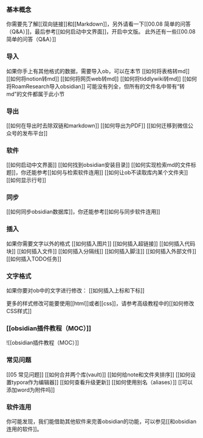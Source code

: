 ### 基本概念
你需要先了解[[双向链接]]和[[Markdown]]，另外请看一下[[00.08 简单的问答（Q&A）]]，最后参考[[如何启动中文界面]]，开启中文版。
此外还有一些[[00.08 简单的问答（Q&A）]]
### 导入
如果你手上有其他格式的数据，需要导入ob，可以在本节
[[如何将表格转md]]
[[如何将notion转md]]
[[如何将网页web转md]]
[[如何将tiddlywiki转md]]
[[如何将RoamResearch导入obsidian]]
可能没有列全，但所有的文件名中带有“转md”的文件都属于此小节

### 导出
[[如何在导出时去除双链和markdown]]
[[如何导出为PDF]]
[[如何迁移到微信公众号的发布平台]]

### 软件
[[如何启动中文界面]]
[[如何找到obsidian安装目录]]
[[如何实现检索md的文件标题]]，你还能参考[[如何与检索软件连用]]
[[如何让ob不读取库内某个文件夹]]
[[如何显示行号]]

### 同步
[[如何同步obsidian数据库]]，你还能参考[[如何与同步软件连用]]

### 插入
如果你需要文字以外的格式
[[如何插入图片]]
[[如何插入超链接]]
[[如何插入代码块]]
[[如何插入文件]]
[[如何插入分隔线]]
[[如何插入脚注]]
[[如何插入外部文件]]
[[如何插入TODO任务]]
### 文字格式
如果你要对ob中的文字进行修改：
[[如何插入上标和下标]]

更多的样式修改可能要使用[[html]]或者[[css]]，请参考高级教程中的[[如何修改CSS样式]]

### [[obsidian插件教程（MOC）]]
![[obsidian插件教程（MOC）]]

### 常见问题
[[05 常见问题]]
[[如何合并两个库(vault)]]
[[如何给note和文件夹排序]]
[[如何设置typora作为编辑器]]
[[如何查看升级更新]]
[[如何使用别名（aliases）]]
[[可以添加word为附件吗]]

### 软件连用
你可能发现，我们能借助其他软件来完善obsidian的功能，可以参见[[和obsidian连用的软件]]。